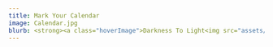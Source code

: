 ```yaml
---
title: Mark Your Calendar
image: Calendar.jpg
blurb: <strong><a class="hoverImage">Darkness To Light<img src="assets/DarknessToLight.jpg"/></a></strong><br/>Postponed until further notice.<br/>
---
```


